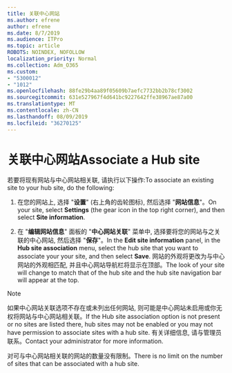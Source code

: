 ```yaml
---
title: 关联中心网站
ms.author: efrene
author: efrene
ms.date: 8/7/2019
ms.audience: ITPro
ms.topic: article
ROBOTS: NOINDEX, NOFOLLOW
localization_priority: Normal
ms.collection: Adm_O365
ms.custom:
- "5300012"
- "1012"
ms.openlocfilehash: 88fe29b4aa89f05609b7aefc7732bb2b78cf3002
ms.sourcegitcommit: 631e527967f4d641bc9227642ffe38967ae87a00
ms.translationtype: MT
ms.contentlocale: zh-CN
ms.lasthandoff: 08/09/2019
ms.locfileid: "36270125"
---
```

# <a name="associate-a-hub-site"></a><span data-ttu-id="fd1ad-102">关联中心网站</span><span class="sxs-lookup"><span data-stu-id="fd1ad-102">Associate a Hub site</span></span>

<span data-ttu-id="fd1ad-103">若要将现有网站与中心网站相关联, 请执行以下操作:</span><span class="sxs-lookup"><span data-stu-id="fd1ad-103">To associate an existing site to your hub site, do the following:</span></span>
  
1. <span data-ttu-id="fd1ad-104">在您的网站上, 选择 "**设置**" (右上角的齿轮图标), 然后选择 "**网站信息**"。</span><span class="sxs-lookup"><span data-stu-id="fd1ad-104">On your site, select **Settings** (the gear icon in the top right corner), and then select **Site information**.</span></span>

2. <span data-ttu-id="fd1ad-105">在 "**编辑网站信息**" 面板的 "**中心网站关联**" 菜单中, 选择要将您的网站与之关联的中心网站, 然后选择 "**保存**"。</span><span class="sxs-lookup"><span data-stu-id="fd1ad-105">In the **Edit site information** panel, in the **Hub site association** menu, select the hub site that you want to associate your your site, and then select **Save**.</span></span> <span data-ttu-id="fd1ad-106">网站的外观将更改为与中心网站的外观相匹配, 并且中心网站导航栏将显示在顶部。</span><span class="sxs-lookup"><span data-stu-id="fd1ad-106">The look of your site will change to match that of the hub site and the hub site navigation bar will appear at the top.</span></span>

 > [!Note]
><span data-ttu-id="fd1ad-107">如果中心网站关联选项不存在或未列出任何网站, 则可能是中心网站未启用或你无权将网站与中心网站相关联。</span><span class="sxs-lookup"><span data-stu-id="fd1ad-107">If the Hub site association option is not present or no sites are listed there, hub sites may not be enabled or you may not have permission to associate sites with a hub site.</span></span> <span data-ttu-id="fd1ad-108">有关详细信息, 请与管理员联系。</span><span class="sxs-lookup"><span data-stu-id="fd1ad-108">Contact your administrator for more information.</span></span>
>
><span data-ttu-id="fd1ad-109">对可与中心网站相关联的网站的数量没有限制。</span><span class="sxs-lookup"><span data-stu-id="fd1ad-109">There is no limit on the number of sites that can be associated with a hub site.</span></span>
  